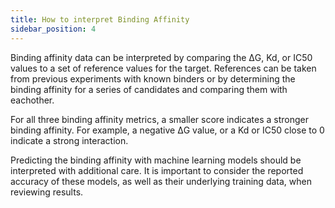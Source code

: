 ```yaml
---
title: How to interpret Binding Affinity
sidebar_position: 4
---
```

Binding affinity data can be interpreted by comparing the ΔG, Kd, or IC50 values to a set of reference values for the target. References can be taken from previous experiments with known binders or by determining the binding affinity for a series of candidates and comparing them with eachother.

For all three binding affinity metrics, a smaller score indicates a stronger binding affinity. For example, a negative ΔG value, or a Kd or IC50 close to 0 indicate a strong interaction.

Predicting the binding affinity with machine learning models should be interpreted with additional care. It is important to consider the reported accuracy of these models, as well as their underlying training data, when reviewing results.